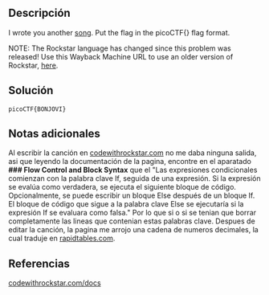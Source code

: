 ## Descripción
I wrote you another [song](https://jupiter.challenges.picoctf.org/static/62f0cc3605aaf108a4f743b5b7f0dac4/lyrics.txt). Put the flag in the picoCTF{} flag format.

NOTE: The Rockstar language has changed since this problem was released! Use this Wayback Machine URL to use an older version of Rockstar, [here](https://web.archive.org/web/20190522020843/https://codewithrockstar.com/online).
## Solución
```bash()
picoCTF{BONJOVI}
```

## Notas adicionales
Al escribir la canción en [codewithrockstar.com](https://codewithrockstar.com/online) no me daba ninguna salida, asi que leyendo la documentación de la pagina, encontre en el aparatado <b>### Flow Control and Block Syntax</b> que el  "Las expresiones condicionales comienzan con la palabra clave If, seguida de una expresión. Si la expresión se evalúa como verdadera, se ejecuta el siguiente bloque de código. Opcionalmente, se puede escribir un bloque Else después de un bloque If. El bloque de código que sigue a la palabra clave Else se ejecutaría si la expresión If se evaluara como falsa." Por lo que si o si se tenian que borrar completamente las lineas que contenian estas palabras clave.
Despues de editar la canción, la pagina me arrojo una cadena de numeros decimales, la cual traduje en  [rapidtables.com](https://www.rapidtables.com/convert/number/ascii-hex-bin-dec-converter.html).

## Referencias 
[codewithrockstar.com/docs](https://web.archive.org/web/20190521190259/https://codewithrockstar.com/docs)